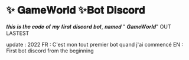 # ✨ 𝐆𝐚𝐦𝐞𝐖𝐨𝐫𝐥𝐝 ✨𝐁𝐨𝐭 𝐃𝐢𝐬𝐜𝐨𝐫𝐝 

𝒕𝒉𝒊𝒔 𝒊𝒔 𝒕𝒉𝒆 𝒄𝒐𝒅𝒆 𝒐𝒇 𝒎𝒚 𝒇𝒊𝒓𝒔𝒕 𝒅𝒊𝒔𝒄𝒐𝒓𝒅 𝒃𝒐𝒕, 𝒏𝒂𝒎𝒆𝒅 " 𝑮𝒂𝒎𝒆𝑾𝒐𝒓𝒍𝒅" OUT LASTEST


update : 2022 FR : C'est mon tout premier bot quand j'ai commencé EN : First bot discord from the beginning
 
